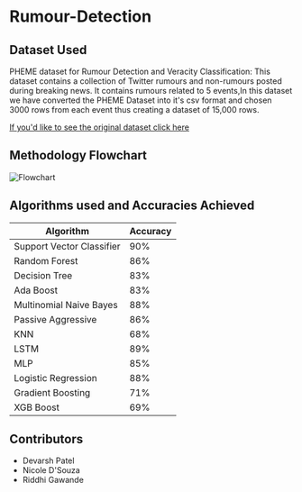 # Rumour-Detection
## Dataset Used
<p>PHEME dataset for Rumour Detection and Veracity Classification: This dataset contains a collection of Twitter rumours and non-rumours posted during breaking news. It contains rumours related to 5 events,In this dataset we have converted the PHEME Dataset into it's csv format and chosen 3000 rows from each event thus creating a dataset of 15,000 rows.</p>

[If you'd like to see the original dataset click here](https://figshare.com/articles/dataset/PHEME_dataset_for_Rumour_Detection_and_Veracity_Classification/6392078)

## Methodology Flowchart

![Flowchart](https://github.com/nicolemd7/Rumour-Detection/blob/main/Methodology.jpg)


## Algorithms used and Accuracies Achieved

|Algorithm | Accuracy |
|---------------------------|--------|
| Support Vector Classifier |	90%|
| Random Forest	 | 86% |
| Decision Tree	| 83% |
| Ada Boost | 	83% |
| Multinomial Naive Bayes	| 88% |
| Passive Aggressive	| 86% |
| KNN |	68% |
| LSTM	| 89% |
| MLP |	85% | 
| Logistic Regression |	88% |
| Gradient Boosting |	71% |
| XGB Boost |	69% |


## Contributors
- Devarsh Patel 
- Nicole D'Souza
- Riddhi Gawande
